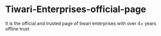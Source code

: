 # Tiwari-Enterprises-official-page
It is the official and trusted page of tiwari enterprises with over 4+ years offline trust 
